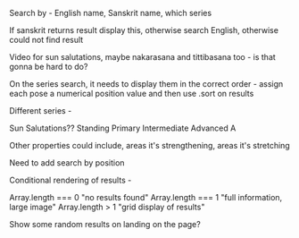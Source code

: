 Search by - English name, Sanskrit name, which series

If sanskrit returns result display this, otherwise search English, otherwise could not find result

Video for sun salutations, maybe nakarasana and tittibasana too - is that gonna be hard to do?

On the series search, it needs to display them in the correct order - assign each pose a numerical position value and then use .sort on results

Different series -

Sun Salutations??
Standing
Primary
Intermediate
Advanced A

Other properties could include, areas it's strengthening, areas it's stretching

Need to add search by position

Conditional rendering of results -

Array.length === 0 "no results found"
Array.length === 1 "full information, large image"
Array.length > 1 "grid display of results"

Show some random results on landing on the page?
